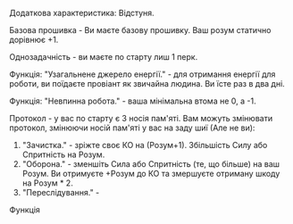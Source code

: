 Додаткова характеристика: Відстуня.

Базова прошивка - Ви маєте базову прошивку. Ваш розум статично дорівнює +1.

Однозадачність - ви маєте по старту лиш 1 перк.

Функція: "Узагальнене джерело енергії." - для отримання енергії для роботи, ви поїдаєте провіант як звичайна людина. Ви їсте раз в два дні.

Функція: "Невпинна робота." - ваша мінімальна втома не 0, а -1.

Протокол - у вас по старту є 3 носія пам'яті. Вам можуть змінювати протокол, змінюючи носій пам'яті у вас на заду шиї (Але не ви):
1. "Зачистка." - зріжте своє КО на (Розум+1). Збільшість Силу або Спритність на Розум.
2. "Оборона." - зменшіть Сила або Спритність (те, що більше) на ваш Розум. Ви отримуєте +Розум до КО та змершуєте отриману шкоду на Розум * 2.
3. "Переслідування." - 

Функція

